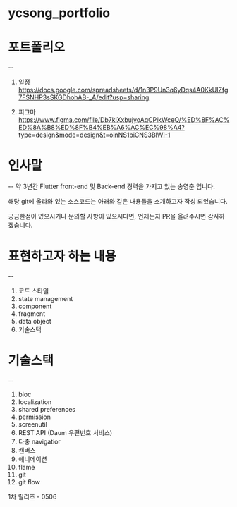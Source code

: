 # ycsong_portfolio
# 포트폴리오

--
1. 일정
https://docs.google.com/spreadsheets/d/1n3P9Un3q6yDqs4A0KkUIZfg7FSNHP3sSKGDhohAB-_A/edit?usp=sharing

2. 피그마
https://www.figma.com/file/Db7kiXxbujyoAqCPikWceQ/%ED%8F%AC%ED%8A%B8%ED%8F%B4%EB%A6%AC%EC%98%A4?type=design&mode=design&t=oinNS1biCNS3BlWI-1

# 인사말
--
약 3년간 Flutter front-end 및 Back-end 경력을 가지고 있는 송영춘 입니다.

해당 git에 올라와 있는 소스코드는 아래와 같은 내용들을 소개하고자 작성 되었습니다.

궁금한점이 있으시거나 문의할 사항이 있으시다면, 언제든지 PR을 올려주시면 감사하겠습니다.

# 표현하고자 하는 내용
--
1. 코드 스타일
2. state management
3. component
4. fragment
5. data object
6. 기술스택


# 기술스택
--
1. bloc
2. localization
3. shared preferences
4. permission
5. screenutil
6. REST API (Daum 우편번호 서비스)
7. 다중 navigatior
8. 캔버스
9. 애니메이션
10. flame
11. git
12. git flow

1차 릴리즈 - 0506